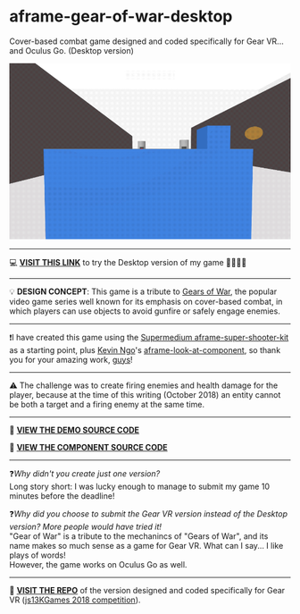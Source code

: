 # aframe-gear-of-war-desktop
Cover-based combat game designed and coded specifically for Gear VR... and Oculus Go. (Desktop version)

![](https://raw.githubusercontent.com/thedart76/aframe-gear-of-war-desktop/master/gear-of-war-desktop-github.gif)

------------

💻 [**VISIT THIS LINK**](https://thedart76.github.io/aframe-gear-of-war-desktop/ "VISIT THIS LINK") to try the Desktop version of my game 🔴🔴🔴🔫

------------

💡 **DESIGN CONCEPT**: This game is a tribute to [Gears of War](https://en.wikipedia.org/wiki/Gears_of_War "Gears of War"), the popular video game series well known for its emphasis on cover-based combat, in which players can use objects to avoid gunfire or safely engage enemies.

------------

❗I have created this game using the [Supermedium aframe-super-shooter-kit](https://github.com/supermedium/aframe-super-shooter-kit "Supermedium aframe-super-shooter-kit") as a starting point, plus [Kevin Ngo](https://github.com/ngokevin "Kevin Ngo")'s [aframe-look-at-component](https://github.com/ngokevin/kframe/tree/master/components/look-at/ "aframe-look-at-component"), so thank you for your amazing work, [guys](https://github.com/supermedium "guys")!

------------

⚠️ The challenge was to create firing enemies and health damage for the player, because at the time of this writing (October 2018) an entity cannot be both a target and a firing enemy at the same time.

------------

👀 **[VIEW THE DEMO SOURCE CODE](https://github.com/thedart76/aframe-gear-of-war-desktop/blob/master/index.html "VIEW THE DEMO SOURCE CODE")**

👀 **[VIEW THE COMPONENT SOURCE CODE](https://github.com/thedart76/aframe-gear-of-war-desktop/blob/master/js/gow-desktop-components.js "VIEW THE COMPONENT SOURCE CODE")**

------------

❓*Why didn't you create just one version?*<br/>Long story short: I was lucky enough to manage to submit my game 10 minutes before the deadline!

❓*Why did you choose to submit the Gear VR version instead of the Desktop version? More people would have tried it!*<br/>"Gear of War" is a tribute to the mechanincs of "Gears of War", and its name makes so much sense as a game for Gear VR. What can I say... I like plays of words!<br/>However, the game works on Oculus Go as well.

------------

📲 **[VISIT THE REPO](https://github.com/thedart76/aframe-gear-of-war "VISIT THE REPO")** of the version designed and coded specifically for Gear VR ([js13KGames 2018 competition](https://js13kgames.com/entries/gear-of-war "js13KGames 2018 competition")).
